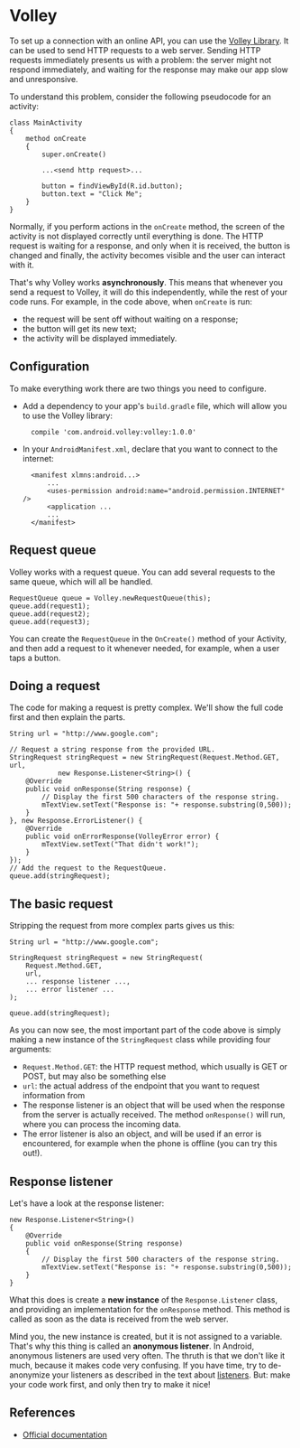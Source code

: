 # Volley

To set up a connection with an online API, you can use the [Volley Library](https://developer.android.com/training/volley/index.html). It can be used to send HTTP requests to a web server. Sending HTTP requests immediately presents us with a problem: the server might not respond immediately, and waiting for the response may make our app slow and unresponsive.

To understand this problem, consider the following pseudocode for an activity:

    class MainActivity
    {
        method onCreate
        {
            super.onCreate()
            
            ...<send http request>...
            
            button = findViewById(R.id.button);
            button.text = "Click Me";
        }
    }

Normally, if you perform actions in the `onCreate` method, the screen of the activity is not displayed correctly until everything is done. The HTTP request is waiting for a response, and only when it is received, the button is changed and finally, the activity becomes visible and the user can interact with it.

That's why Volley works **asynchronously**. This means that whenever you send a request to Volley, it will do this independently, while the rest of your code runs. For example, in the code above, when `onCreate` is run:

- the request will be sent off without waiting on a response;
- the button will get its new text;
- the activity will be displayed immediately.

## Configuration

To make everything work there are two things you need to configure.

- Add a dependency to your app's `build.gradle` file, which will allow you to use the Volley library:

        compile 'com.android.volley:volley:1.0.0'

- In your `AndroidManifest.xml`, declare that you want to connect to the internet:

        <manifest xlmns:android...>
            ...
            <uses-permission android:name="android.permission.INTERNET" />
            <application ...
            ...
        </manifest>

## Request queue

Volley works with a request queue. You can add several requests to the same queue, which will all be handled.

    RequestQueue queue = Volley.newRequestQueue(this);
    queue.add(request1);
    queue.add(request2);
    queue.add(request3);

You can create the `RequestQueue` in the `OnCreate()` method of your Activity, and then add a request to it whenever needed, for example, when a user taps a button.

## Doing a request

The code for making a request is pretty complex. We'll show the full code first and then explain the parts.

    String url = "http://www.google.com";

    // Request a string response from the provided URL.
    StringRequest stringRequest = new StringRequest(Request.Method.GET, url,
                new Response.Listener<String>() {
        @Override
        public void onResponse(String response) {
            // Display the first 500 characters of the response string.
            mTextView.setText("Response is: "+ response.substring(0,500));
        }
    }, new Response.ErrorListener() {
        @Override
        public void onErrorResponse(VolleyError error) {
            mTextView.setText("That didn't work!");
        }
    });
    // Add the request to the RequestQueue.
    queue.add(stringRequest);

## The basic request

Stripping the request from more complex parts gives us this:

    String url = "http://www.google.com";

    StringRequest stringRequest = new StringRequest(
        Request.Method.GET,
        url,
        ... response listener ...,
        ... error listener ...
    );

    queue.add(stringRequest);

As you can now see, the most important part of the code above is simply making a new instance of the `StringRequest` class while providing four arguments:

- `Request.Method.GET`: the HTTP request method, which usually is GET or POST, but may also be something else
- `url`: the actual address of the endpoint that you want to request information from
- The response listener is an object that will be used when the response from the server is actually received. The method `onResponse()` will run, where you can process the incoming data.
- The error listener is also an object, and will be used if an error is encountered, for example when the phone is offline (you can try this out!).

## Response listener

Let's have a look at the response listener:

    new Response.Listener<String>()
    {
        @Override
        public void onResponse(String response)
        {
            // Display the first 500 characters of the response string.
            mTextView.setText("Response is: "+ response.substring(0,500));
        }
    }

What this does is create a **new instance** of the `Response.Listener` class, and providing an implementation for the `onResponse` method. This method is called as soon as the data is received from the web server.

Mind you, the new instance is created, but it is not assigned to a variable. That's why this thing is called an **anonymous listener**. In Android, anonymous listeners are used very often. The thruth is that we don't like it much, because it makes code very confusing. If you have time, try to de-anonymize your listeners as described in the text about [listeners](/android/listeners). But: make your code work first, and only then try to make it nice!

## References

- [Official documentation](https://developer.android.com/training/volley/simple.html)
